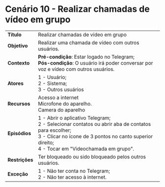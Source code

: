 # Cenário 10 - Realizar chamadas de vídeo em grupo

|                |                                                                                                                                                                                                                     |
| -------------- | :------------------------------------------------------------------------------------------------------------------------------------------------------------------------------------------------------------------ |
| **Título**     | Realizar chamadas de vídeo em grupo                                                                                                                                                                                 |
| **Objetivo**   | Realizar uma chamada de vídeo com outros usuários.                                                                                                                                                                  |
| **Contexto**   | **Pré-condição**: Estar logado no Telegram;<br>**Pós-condição**: O usuário irá poder conversar por voz e vídeo com outros usuários.                                                                                 |
| **Atores**     | 1 - Usuário;<br> 2 - Sistema; <br> 3 - Outros usuários                                                                                                                                                              |
| **Recursos**   | Acesso a internet <br> Microfone do aparelho. <br> Camera do aparelho                                                                                                                                               |
| **Episódios**  | 1 - Abrir o aplicativo Telegram; <br> 2 - Selecionar contatos ou abrir aba de contatos para escolher; <br>3 - Clicar no ícone de 3 pontos no canto superior direito; <br>4 - Tocar em "Videochamada em grupo". <br> |
| **Restrições** | Ter bloqueado ou sido bloqueado pelos outros usuários.                                                                                                                                                              |
| **Exceção**    | 1 - Não ter conta no Telegram;<br> 2 - Não ter acesso à internet.                                                                                                                                                   |
